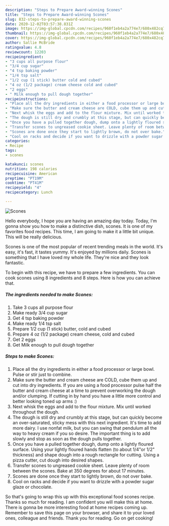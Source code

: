 ```yaml
---
description: "Steps to Prepare Award-winning Scones"
title: "Steps to Prepare Award-winning Scones"
slug: 832-steps-to-prepare-award-winning-scones
date: 2020-12-02T03:57:38.831Z
image: https://img-global.cpcdn.com/recipes/960f1eb4a2a774e7/680x482cq70/scones-recipe-main-photo.jpg
thumbnail: https://img-global.cpcdn.com/recipes/960f1eb4a2a774e7/680x482cq70/scones-recipe-main-photo.jpg
cover: https://img-global.cpcdn.com/recipes/960f1eb4a2a774e7/680x482cq70/scones-recipe-main-photo.jpg
author: Sallie McBride
ratingvalue: 4.8
reviewcount: 12203
recipeingredient:
- "3 cups all purpose flour"
- "3/4 cup sugar"
- "4 tsp baking powder"
- "1/4 tsp salt"
- "1/2 cup (1 stick) butter cold and cubed"
- "4 oz (1/2 package) cream cheese cold and cubed"
- "2 eggs"
- " Milk enough to pull dough together"
recipeinstructions:
- "Place all the dry ingredients in either a food processor or large bowl. Pulse or stir just to combine."
- "Make sure the butter and cream cheese are COLD, cube them up and cut into dry ingredients. If you are using a food processor pulse half the butter and cream cheese at a time to prevent overworking the dough and/or clumping. If cutting in by hand you have a little more control and better looking toned up arms :)"
- "Next whisk the eggs and add to the flour mixture. Mix until worked throughout the dough."
- "The dough is still dry and crumbly at this stage, but can quickly become an over-saturated, sticky mess with this next ingredient. It&#39;s time to add more dairy. I use nonfat milk, but you can swing that pendulum all the way to heavy cream if you so desire. The important thing is to add slowly and stop as soon as the dough pulls together."
- "Once you have a pulled together dough, dump onto a lightly floured surface. Using your lightly floured hands flatten (to about 1/4&#34;or 1/2&#34; thickness) and shape dough into a rough rectangle for cutting. Using a pizza cutter, cut dough into desired shapes."
- "Transfer scones to ungreased cookie sheet. Leave plenty of room between the scones. Bake at 350 degrees for about 17 minutes."
- "Scones are done once they start to lightly brown, do not over bake."
- "Cool on racks and decide if you want to drizzle with a powder sugar glaze or chocolate."
categories:
- Recipe
tags:
- scones

katakunci: scones 
nutrition: 198 calories
recipecuisine: American
preptime: "PT19M"
cooktime: "PT41M"
recipeyield: "4"
recipecategory: Lunch

---
```



![Scones](https://img-global.cpcdn.com/recipes/960f1eb4a2a774e7/680x482cq70/scones-recipe-main-photo.jpg)

Hello everybody, I hope you are having an amazing day today. Today, I'm gonna show you how to make a distinctive dish, scones. It is one of my favorites food recipes. This time, I am going to make it a little bit unique. This will be really delicious.



Scones is one of the most popular of recent trending meals in the world. It's easy, it's fast, it tastes yummy. It's enjoyed by millions daily. Scones is something that I have loved my whole life. They're nice and they look fantastic.


To begin with this recipe, we have to prepare a few ingredients. You can cook scones using 8 ingredients and 8 steps. Here is how you can achieve that.

<!--inarticleads1-->

##### The ingredients needed to make Scones:

1. Take 3 cups all purpose flour
1. Make ready 3/4 cup sugar
1. Get 4 tsp baking powder
1. Make ready 1/4 tsp salt
1. Prepare 1/2 cup (1 stick) butter, cold and cubed
1. Prepare 4 oz (1/2 package) cream cheese, cold and cubed
1. Get 2 eggs
1. Get  Milk enough to pull dough together




<!--inarticleads2-->

##### Steps to make Scones:

1. Place all the dry ingredients in either a food processor or large bowl. Pulse or stir just to combine.
1. Make sure the butter and cream cheese are COLD, cube them up and cut into dry ingredients. If you are using a food processor pulse half the butter and cream cheese at a time to prevent overworking the dough and/or clumping. If cutting in by hand you have a little more control and better looking toned up arms :)
1. Next whisk the eggs and add to the flour mixture. Mix until worked throughout the dough.
1. The dough is still dry and crumbly at this stage, but can quickly become an over-saturated, sticky mess with this next ingredient. It&#39;s time to add more dairy. I use nonfat milk, but you can swing that pendulum all the way to heavy cream if you so desire. The important thing is to add slowly and stop as soon as the dough pulls together.
1. Once you have a pulled together dough, dump onto a lightly floured surface. Using your lightly floured hands flatten (to about 1/4&#34;or 1/2&#34; thickness) and shape dough into a rough rectangle for cutting. Using a pizza cutter, cut dough into desired shapes.
1. Transfer scones to ungreased cookie sheet. Leave plenty of room between the scones. Bake at 350 degrees for about 17 minutes.
1. Scones are done once they start to lightly brown, do not over bake.
1. Cool on racks and decide if you want to drizzle with a powder sugar glaze or chocolate.




So that's going to wrap this up with this exceptional food scones recipe. Thanks so much for reading. I am confident you will make this at home. There is gonna be more interesting food at home recipes coming up. Remember to save this page on your browser, and share it to your loved ones, colleague and friends. Thank you for reading. Go on get cooking!
